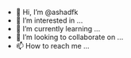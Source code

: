 - 👋 Hi, I’m @ashadfk
- 👀 I’m interested in ...
- 🌱 I’m currently learning ...
- 💞️ I’m looking to collaborate on ...
- 📫 How to reach me ...

<!---
ashadfk/ashadfk is a ✨ special ✨ repository because its `README.md` (this file) appears on your GitHub profile.
You can click the Preview link to take a look at your changes.
--->

